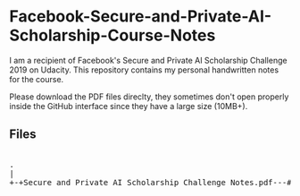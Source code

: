 # Facebook-Secure-and-Private-AI-Scholarship-Course-Notes

I am a recipient of Facebook's Secure and Private AI Scholarship Challenge 2019 on Udacity. This repository contains my personal handwritten notes for the course.

Please download the PDF files direclty, they sometimes don't open properly inside the GitHub interface since they have a large size (10MB+). 

## Files

<pre>

.
|
+-+Secure and Private AI Scholarship Challenge Notes.pdf---# Notes

</pre>
